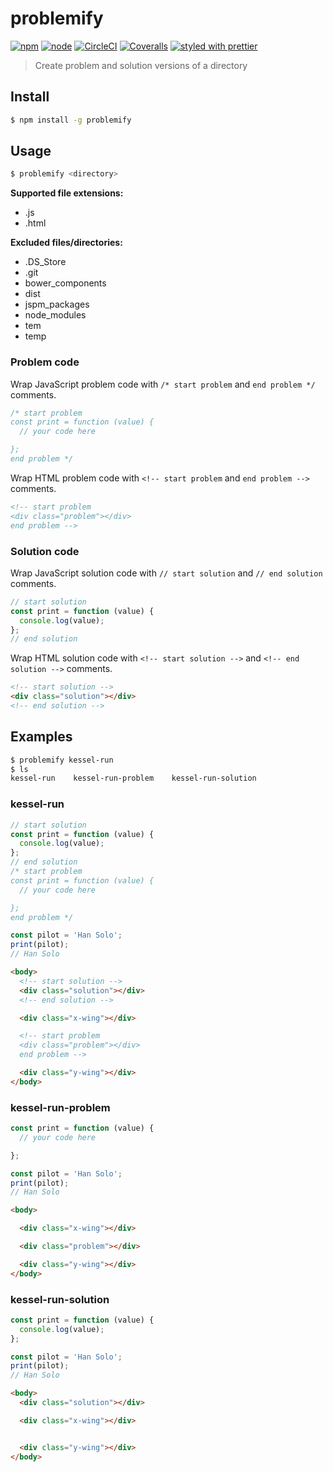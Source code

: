 # problemify

[![npm](https://img.shields.io/npm/v/problemify.svg?style=flat-square)](https://www.npmjs.com/package/problemify)
[![node](https://img.shields.io/node/v/problemify.svg?style=flat-square)](https://github.com/nodejs/node)
[![CircleCI](https://img.shields.io/circleci/project/github/bcmarinacci/problemify.svg?style=flat-square)](https://circleci.com/gh/bcmarinacci/problemify)
[![Coveralls](https://img.shields.io/coveralls/bcmarinacci/problemify.svg?style=flat-square)](https://coveralls.io/github/bcmarinacci/problemify)
[![styled with prettier](https://img.shields.io/badge/styled_with-prettier-ff69b4.svg?style=flat-square)](https://github.com/prettier/prettier)

> Create problem and solution versions of a directory

## Install

```bash
$ npm install -g problemify
```

## Usage

```bash
$ problemify <directory>
```

__Supported file extensions:__

- .js
- .html

__Excluded files/directories:__

- .DS_Store
- .git
- bower_components
- dist
- jspm_packages
- node_modules
- tem
- temp

### Problem code

Wrap JavaScript problem code with `/* start problem` and `end problem */` comments.

```javascript
/* start problem
const print = function (value) {
  // your code here

};
end problem */
```

Wrap HTML problem code with `<!-- start problem` and `end problem -->` comments.

```html
<!-- start problem
<div class="problem"></div>
end problem -->
```

### Solution code

Wrap JavaScript solution code with `// start solution` and `// end solution` comments.

```javascript
// start solution
const print = function (value) {
  console.log(value);
};
// end solution
```

Wrap HTML solution code with `<!-- start solution -->` and `<!-- end solution -->` comments.

```html
<!-- start solution -->
<div class="solution"></div>
<!-- end solution -->
```

## Examples

```bash
$ problemify kessel-run
$ ls
kessel-run    kessel-run-problem    kessel-run-solution
```

### kessel-run

```javascript
// start solution
const print = function (value) {
  console.log(value);
};
// end solution
/* start problem
const print = function (value) {
  // your code here

};
end problem */

const pilot = 'Han Solo';
print(pilot);
// Han Solo
```

```html
<body>
  <!-- start solution -->
  <div class="solution"></div>
  <!-- end solution -->

  <div class="x-wing"></div>

  <!-- start problem
  <div class="problem"></div>
  end problem -->

  <div class="y-wing"></div>
</body>
```

### kessel-run-problem

```javascript
const print = function (value) {
  // your code here

};

const pilot = 'Han Solo';
print(pilot);
// Han Solo
```

```html
<body>

  <div class="x-wing"></div>

  <div class="problem"></div>

  <div class="y-wing"></div>
</body>
```

### kessel-run-solution

```javascript
const print = function (value) {
  console.log(value);
};

const pilot = 'Han Solo';
print(pilot);
// Han Solo
```

```html
<body>
  <div class="solution"></div>

  <div class="x-wing"></div>


  <div class="y-wing"></div>
</body>
```
